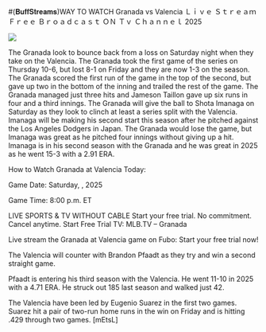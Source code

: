 #(𝐁𝐮𝐟𝐟𝐒𝐭𝐫𝐞𝐚𝐦𝐬)WAY TO WATCH Granada vs Valencia Ｌｉｖｅ Ｓｔｒｅａｍ Ｆｒｅｅ Ｂｒｏａｄｃａｓｔ ＯＮ Ｔｖ Ｃｈａｎｎｅｌ  2025  
  
  
[![](https://i.imgur.com/qSNzIqt.png)](https://movie.rssnews.media/MJkiBetGI.php)  
  
The Granada look to bounce back from a loss on Saturday night when they take on the Valencia. The Granada took the first game of the series on Thursday 10-6, but lost 8-1 on Friday and they are now 1-3 on the season. The Granada scored the first run of the game in the top of the second, but gave up two in the bottom of the inning and trailed the rest of the game. The Granada managed just three hits and Jameson Taillon gave up six runs in four and a third innings. The Granada will give the ball to Shota Imanaga on Saturday as they look to clinch at least a series split with the Valencia. Imanaga will be making his second start this season after he pitched against the Los Angeles Dodgers in Japan. The Granada would lose the game, but Imanaga was great as he pitched four innings without giving up a hit. Imanaga is in his second season with the Granada and he was great in 2025 as he went 15-3 with a 2.91 ERA.

How to Watch Granada at Valencia Today:

Game Date: Saturday, , 2025

Game Time: 8:00 p.m. ET

LIVE SPORTS & TV WITHOUT CABLE
Start your free trial. No commitment. Cancel anytime.
Start Free Trial
TV: MLB.TV – Granada

Live stream the Granada at Valencia game on Fubo: Start your free trial now!

The Valencia will counter with Brandon Pfaadt as they try and win a second straight game.

Pfaadt is entering his third season with the Valencia. He went 11-10 in 2025 with a 4.71 ERA. He struck out 185 last season and walked just 42.

The Valencia have been led by Eugenio Suarez in the first two games. Suarez hit a pair of two-run home runs in the win on Friday and is hitting .429 through two games. [mEtsL]